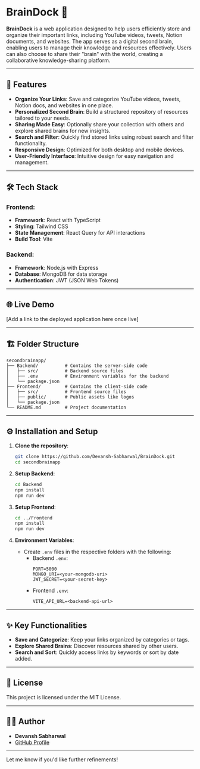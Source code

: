 
# BrainDock 🧠

**BrainDock** is a web application designed to help users efficiently store and organize their important links, including YouTube videos, tweets, Notion documents, and websites. The app serves as a digital second brain, enabling users to manage their knowledge and resources effectively. Users can also choose to share their "brain" with the world, creating a collaborative knowledge-sharing platform.

---

## 🚀 Features

- **Organize Your Links**: Save and categorize YouTube videos, tweets, Notion docs, and websites in one place.
- **Personalized Second Brain**: Build a structured repository of resources tailored to your needs.
- **Sharing Made Easy**: Optionally share your collection with others and explore shared brains for new insights.
- **Search and Filter**: Quickly find stored links using robust search and filter functionality.
- **Responsive Design**: Optimized for both desktop and mobile devices.
- **User-Friendly Interface**: Intuitive design for easy navigation and management.

---

## 🛠️ Tech Stack

### Frontend:
- **Framework**: React with TypeScript
- **Styling**: Tailwind CSS
- **State Management**: React Query for API interactions
- **Build Tool**: Vite

### Backend:
- **Framework**: Node.js with Express
- **Database**: MongoDB for data storage
- **Authentication**: JWT (JSON Web Tokens)

---

## 🌐 Live Demo

[Add a link to the deployed application here once live]

---

## 🏗️ Folder Structure

```
secondbrainapp/
├── Backend/          # Contains the server-side code
│   ├── src/          # Backend source files
│   ├── .env          # Environment variables for the backend
│   └── package.json
├── Frontend/         # Contains the client-side code
│   ├── src/          # Frontend source files
│   ├── public/       # Public assets like logos
│   └── package.json
└── README.md         # Project documentation
```

---

## ⚙️ Installation and Setup

1. **Clone the repository**:
   ```bash
   git clone https://github.com/Devansh-Sabharwal/BrainDock.git
   cd secondbrainapp
   ```

2. **Setup Backend**:
   ```bash
   cd Backend
   npm install
   npm run dev
   ```

3. **Setup Frontend**:
   ```bash
   cd ../Frontend
   npm install
   npm run dev
   ```

4. **Environment Variables**:
   - Create `.env` files in the respective folders with the following:
     - Backend `.env`:
       ```
       PORT=5000
       MONGO_URI=<your-mongodb-uri>
       JWT_SECRET=<your-secret-key>
       ```
     - Frontend `.env`:
       ```
       VITE_API_URL=<backend-api-url>
       ```

---

## ✨ Key Functionalities

- **Save and Categorize**: Keep your links organized by categories or tags.
- **Explore Shared Brains**: Discover resources shared by other users.
- **Search and Sort**: Quickly access links by keywords or sort by date added.

---

## 📜 License

This project is licensed under the MIT License.

---

## 👨‍💻 Author

- **Devansh Sabharwal**
- [GitHub Profile](https://github.com/Devansh-Sabharwal)

---

Let me know if you'd like further refinements!